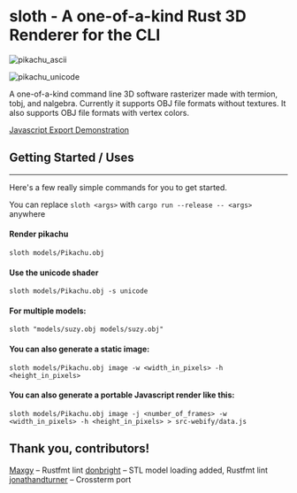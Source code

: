 # sloth - A one-of-a-kind Rust 3D Renderer for the CLI
![pikachu_ascii](models/demo/pikachu_ascii.gif)

![pikachu_unicode](models/demo/pikachu_unicode.gif)
  
A one-of-a-kind command line 3D software rasterizer made with termion, tobj, and nalgebra. Currently it 
supports OBJ file formats without textures. It also supports OBJ file formats with vertex colors.

[Javascript Export Demonstration](http://ecumene.xyz/sloth-demo)

## Getting Started / Uses
---
Here's a few really simple commands for you to get started.

You can replace `sloth <args>` with `cargo run --release -- <args>` anywhere

#### Render pikachu
```
sloth models/Pikachu.obj
```
#### Use the unicode shader
```
sloth models/Pikachu.obj -s unicode
```
#### For multiple models:   
```
sloth "models/suzy.obj models/suzy.obj"
```
#### You can also generate a static image:
```
sloth models/Pikachu.obj image -w <width_in_pixels> -h <height_in_pixels>
```
#### You can also generate a portable Javascript render like this:
```
sloth models/Pikachu.obj image -j <number_of_frames> -w <width_in_pixels> -h <height_in_pixels> > src-webify/data.js
```

Thank you, contributors!
---
[Maxgy](https://github.com/Maxgy) – Rustfmt lint
[donbright](https://github.com/donbright) – STL model loading added, Rustfmt lint
[jonathandturner](https://github.com/jonathandturner) – Crossterm port
